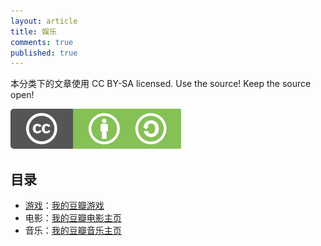 ```yaml
---
layout: article
title: 娱乐
comments: true
published: true
---
```



本分类下的文章使用 CC BY-SA licensed. Use the source! Keep the source open!

![CC BY-SA](assets/cc_bysa.flat.guokr.png)


## 目录

* [游戏](gaming.html)：[我的豆瓣游戏](http://www.douban.com/people/emptymalei/games?action=collect)
* 电影：[我的豆瓣电影主页](http://movie.douban.com/people/emptymalei/)
* 音乐：[我的豆瓣音乐主页](http://music.douban.com/people/emptymalei/)

